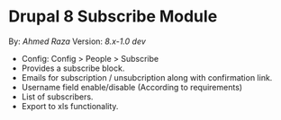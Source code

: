 # Drupal 8 Subscribe Module
By: *Ahmed Raza*
Version: *8.x-1.0 dev*
- Config: Config > People > Subscribe
- Provides a subscribe block.
- Emails for subscription / unsubcription along with confirmation link.
- Username field enable/disable (According to requirements)
- List of subscribers.
- Export to xls functionality.
